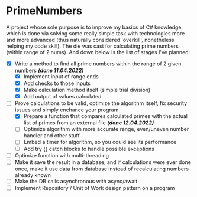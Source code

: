 # PrimeNumbers
A project whose sole purpose is to improve my basics of C# knowledge, which is done via solving some really simple task with technologies more and more advanced (thus naturally considered 'overkill', nonetheless helping my code skill). The die was cast for calculating prime numbers (within range of 2 nums). And down below is the list of stages I've planned:

- [X] Write a method to find all prime numbers within the range of 2 given numbers ***(done 11.04.2022)***
  - [X] Implement input of range ends
  - [X] Add checks to those inputs
  - [X] Make calculation method itself (simple trial division)
  - [X] Add output of values calculated
- [ ] Prove calculations to be valid, optimize the algorithm itself, fix security issues and simply enchance your program
  - [X] Prepare a function that compares calculated primes with the actual list of primes from an external file ***(done 12.04.2022)***
  - [ ] Optimize algorithm with more accurate range, even/uneven number handler and other stuff
  - [ ] Embed a timer for algorithm, so you could see its performance
  - [ ] Add try {} catch blocks to handle possible exceptions
- [ ] Optimize function with multi-threading
- [ ] Make it save the result in a database, and if calculations were ever done once, make it use data from database instead of recalculating numbers already known
- [ ] Make the DB calls asynchronous with async/await
- [ ] Implement Repository / Unit of Work design pattern on a program
